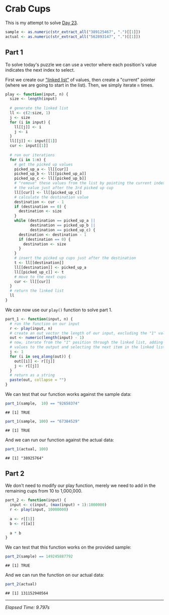 # Crab Cups



This is my attempt to solve [Day 23](https://adventofcode.com/2020/day/23).


```r
sample <- as.numeric(str_extract_all("389125467", ".")[[1]])
actual <- as.numeric(str_extract_all("562893147", ".")[[1]])
```

## Part 1

To solve today's puzzle we can use a vector where each position's value indicates the next index to select.

First we create our ["linked list"](en.wikipedia.org/wiki/Linked_list) of values, then create a "current" pointer (where
we are going to start in the list). Then, we simply iterate `n` times.


```r
play <- function(input, n) {
  size <- length(input)
  
  # generate the linked list
  ll <- c(2:size, 1)
  j <- size
  for (i in input) {
    ll[[j]] <- i
    j <- i
  }
  ll[[j]] <- input[[1]]
  cur <- input[[1]]
  
  # run our iterations
  for (i in 1:n) {
    # get the picked up values
    picked_up_a <- ll[[cur]]
    picked_up_b <- ll[[picked_up_a]]
    picked_up_c <- ll[[picked_up_b]]
    # "remove" these values from the list by pointing the current index to be
    # the value just after the 3rd picked up cup
    ll[[cur]] <- ll[[picked_up_c]]
    # calculate the destination value
    destination <- cur - 1
    if (destination == 0) {
      destination <- size
    }
    while (destination == picked_up_a ||
           destination == picked_up_b ||
           destination == picked_up_c) {
      destination <- destination - 1
      if (destination == 0) {
        destination <- size
      }
    }
    # insert the picked up cups just after the destination
    t <- ll[[destination]]
    ll[[destination]] <- picked_up_a
    ll[[picked_up_c]] <- t
    # move to the next cups
    cur <- ll[[cur]]
  }
  # return the linked list
  ll
}
```

We can now use our `play()` function to solve part 1.


```r
part_1 <- function(input, n) {
  # run the function on our input
  r <- play(input, n)
  # create an out vector the length of our input, excluding the "1" value
  out <- numeric(length(input) - 1)
  # now, iterate from the "1" position through the linked list, adding the
  # values to the output and selecting the next item in the linked list
  j <- 1
  for (i in seq_along(out)) {
    out[[i]] <- r[[j]]
    j <- r[[j]]
  }
  # return as a string
  paste(out, collapse = "")
}
```

We can test that our function works against the sample data:


```r
part_1(sample,  10) == "92658374"
```

```
## [1] TRUE
```

```r
part_1(sample, 100) == "67384529"
```

```
## [1] TRUE
```

And we can run our function against the actual data:


```r
part_1(actual, 100)
```

```
## [1] "38925764"
```

## Part 2

We don't need to modify our play function, merely we need to add in the remaining cups from 10 to 1,000,000.


```r
part_2 <- function(input) {
  input <- c(input, (max(input) + 1):1000000)
  r <- play(input, 10000000)
  
  a <- r[[1]]
  b <- r[[a]]
  
  a * b
}
```

We can test that this function works on the provided sample:


```r
part_2(sample) == 149245887792
```

```
## [1] TRUE
```

And we can run the function on our actual data:


```r
part_2(actual)
```

```
## [1] 131152940564
```

---

*Elapsed Time: 9.797s*
